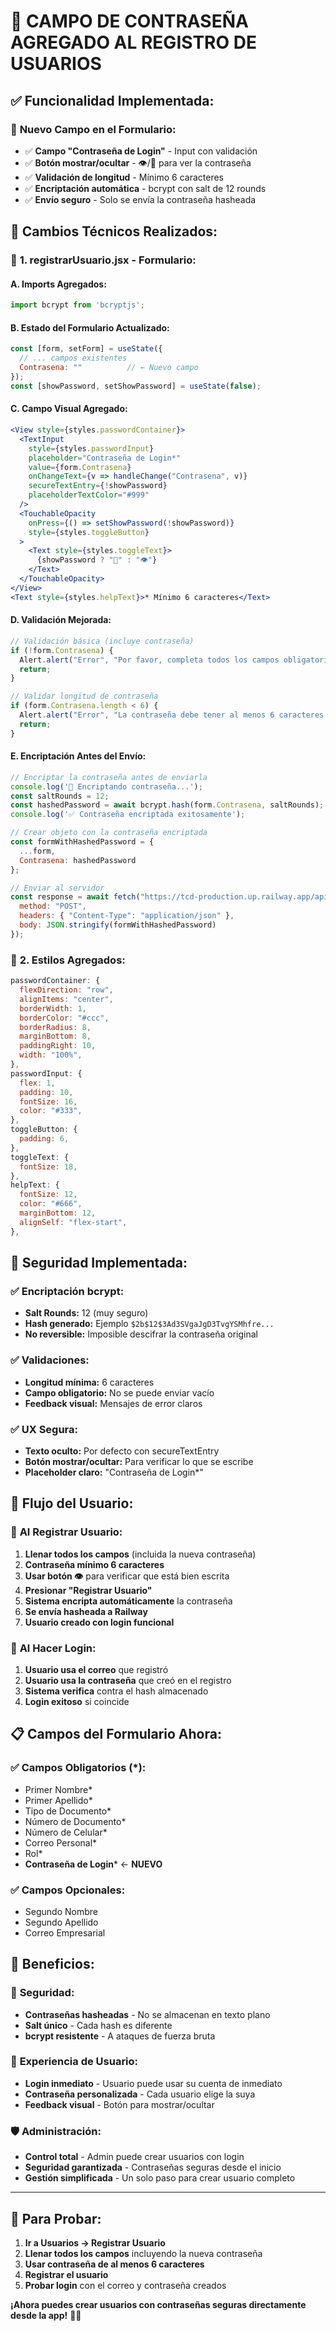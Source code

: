 # 🔐 CAMPO DE CONTRASEÑA AGREGADO AL REGISTRO DE USUARIOS

## ✅ **Funcionalidad Implementada:**

### 📝 **Nuevo Campo en el Formulario:**
- ✅ **Campo "Contraseña de Login"** - Input con validación
- ✅ **Botón mostrar/ocultar** - 👁️/🙈 para ver la contraseña
- ✅ **Validación de longitud** - Mínimo 6 caracteres
- ✅ **Encriptación automática** - bcrypt con salt de 12 rounds
- ✅ **Envío seguro** - Solo se envía la contraseña hasheada

## 🔧 **Cambios Técnicos Realizados:**

### 📄 **1. registrarUsuario.jsx - Formulario:**

#### **A. Imports Agregados:**
```javascript
import bcrypt from 'bcryptjs';
```

#### **B. Estado del Formulario Actualizado:**
```javascript
const [form, setForm] = useState({
  // ... campos existentes
  Contrasena: ""          // ← Nuevo campo
});
const [showPassword, setShowPassword] = useState(false);
```

#### **C. Campo Visual Agregado:**
```jsx
<View style={styles.passwordContainer}>
  <TextInput 
    style={styles.passwordInput} 
    placeholder="Contraseña de Login*" 
    value={form.Contrasena} 
    onChangeText={v => handleChange("Contrasena", v)} 
    secureTextEntry={!showPassword}
    placeholderTextColor="#999"
  />
  <TouchableOpacity 
    onPress={() => setShowPassword(!showPassword)} 
    style={styles.toggleButton}
  >
    <Text style={styles.toggleText}>
      {showPassword ? "🙈" : "👁️"}
    </Text>
  </TouchableOpacity>
</View>
<Text style={styles.helpText}>* Mínimo 6 caracteres</Text>
```

#### **D. Validación Mejorada:**
```javascript
// Validación básica (incluye contraseña)
if (!form.Contrasena) {
  Alert.alert("Error", "Por favor, completa todos los campos obligatorios.");
  return;
}

// Validar longitud de contraseña
if (form.Contrasena.length < 6) {
  Alert.alert("Error", "La contraseña debe tener al menos 6 caracteres.");
  return;
}
```

#### **E. Encriptación Antes del Envío:**
```javascript
// Encriptar la contraseña antes de enviarla
console.log('🔐 Encriptando contraseña...');
const saltRounds = 12;
const hashedPassword = await bcrypt.hash(form.Contrasena, saltRounds);
console.log('✅ Contraseña encriptada exitosamente');

// Crear objeto con la contraseña encriptada
const formWithHashedPassword = {
  ...form,
  Contrasena: hashedPassword
};

// Enviar al servidor
const response = await fetch("https://tcd-production.up.railway.app/api/usuarios", {
  method: "POST",
  headers: { "Content-Type": "application/json" },
  body: JSON.stringify(formWithHashedPassword)
});
```

### 🎨 **2. Estilos Agregados:**
```javascript
passwordContainer: {
  flexDirection: "row",
  alignItems: "center",
  borderWidth: 1,
  borderColor: "#ccc",
  borderRadius: 8,
  marginBottom: 8,
  paddingRight: 10,
  width: "100%",
},
passwordInput: {
  flex: 1,
  padding: 10,
  fontSize: 16,
  color: "#333",
},
toggleButton: {
  padding: 6,
},
toggleText: {
  fontSize: 18,
},
helpText: {
  fontSize: 12,
  color: "#666",
  marginBottom: 12,
  alignSelf: "flex-start",
},
```

## 🔐 **Seguridad Implementada:**

### ✅ **Encriptación bcrypt:**
- **Salt Rounds:** 12 (muy seguro)
- **Hash generado:** Ejemplo `$2b$12$3Ad3SVgaJgD3TvgYSMhfre...`
- **No reversible:** Imposible descifrar la contraseña original

### ✅ **Validaciones:**
- **Longitud mínima:** 6 caracteres
- **Campo obligatorio:** No se puede enviar vacío
- **Feedback visual:** Mensajes de error claros

### ✅ **UX Segura:**
- **Texto oculto:** Por defecto con secureTextEntry
- **Botón mostrar/ocultar:** Para verificar lo que se escribe
- **Placeholder claro:** "Contraseña de Login*"

## 🚀 **Flujo del Usuario:**

### 📝 **Al Registrar Usuario:**
1. **Llenar todos los campos** (incluida la nueva contraseña)
2. **Contraseña mínimo 6 caracteres**
3. **Usar botón 👁️** para verificar que está bien escrita
4. **Presionar "Registrar Usuario"**
5. **Sistema encripta automáticamente** la contraseña
6. **Se envía hasheada a Railway**
7. **Usuario creado con login funcional**

### 🔑 **Al Hacer Login:**
1. **Usuario usa el correo** que registró
2. **Usuario usa la contraseña** que creó en el registro
3. **Sistema verifica** contra el hash almacenado
4. **Login exitoso** si coincide

## 📋 **Campos del Formulario Ahora:**

### ✅ **Campos Obligatorios (*):**
- Primer Nombre*
- Primer Apellido*
- Tipo de Documento*
- Número de Documento*
- Número de Celular*
- Correo Personal*
- Rol*
- **Contraseña de Login*** ← **NUEVO**

### ✅ **Campos Opcionales:**
- Segundo Nombre
- Segundo Apellido
- Correo Empresarial

## 🎯 **Beneficios:**

### 🔐 **Seguridad:**
- **Contraseñas hasheadas** - No se almacenan en texto plano
- **Salt único** - Cada hash es diferente
- **bcrypt resistente** - A ataques de fuerza bruta

### 👤 **Experiencia de Usuario:**
- **Login inmediato** - Usuario puede usar su cuenta de inmediato
- **Contraseña personalizada** - Cada usuario elige la suya
- **Feedback visual** - Botón para mostrar/ocultar

### 🛡️ **Administración:**
- **Control total** - Admin puede crear usuarios con login
- **Seguridad garantizada** - Contraseñas seguras desde el inicio
- **Gestión simplificada** - Un solo paso para crear usuario completo

---

## 🚀 **Para Probar:**

1. **Ir a Usuarios → Registrar Usuario**
2. **Llenar todos los campos** incluyendo la nueva contraseña
3. **Usar contraseña de al menos 6 caracteres**
4. **Registrar el usuario**
5. **Probar login** con el correo y contraseña creados

**¡Ahora puedes crear usuarios con contraseñas seguras directamente desde la app!** 🔐✨